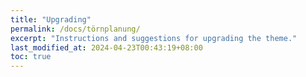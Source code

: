 ```yaml
---
title: "Upgrading"
permalink: /docs/törnplanung/
excerpt: "Instructions and suggestions for upgrading the theme."
last_modified_at: 2024-04-23T00:43:19+08:00
toc: true
---
```

